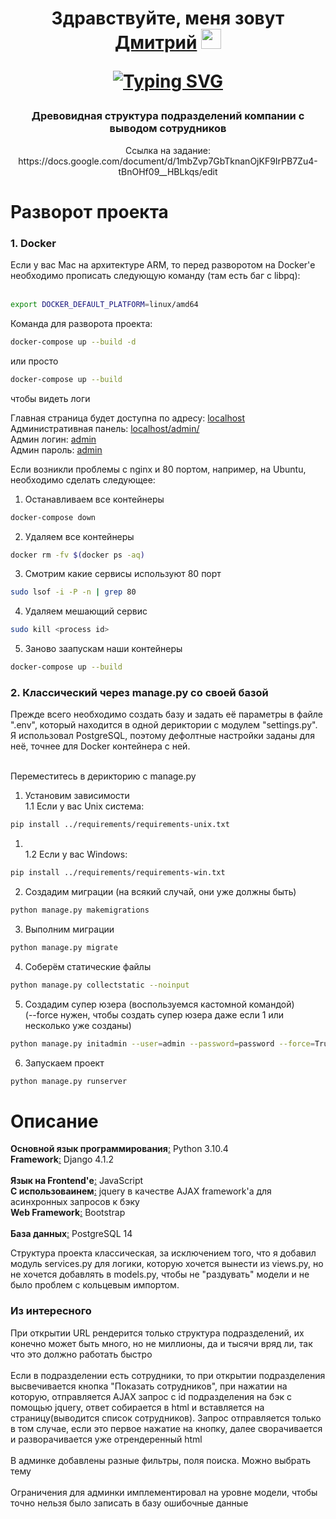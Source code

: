 <h1 align="center">Здравствуйте, меня зовут <a href="https://krasnoyarsk.hh.ru/applicant/resumes/view?resume=b609b18aff0b2682a10039ed1f38764d654268" target="_blank">Дмитрий</a>
<img src="https://github.com/blackcater/blackcater/raw/main/images/Hi.gif" height="32"/>
<p align="center">
<a href="https://github.com/LzrdDragon/employeetree"><img src="https://readme-typing-svg.herokuapp.com?font=Fira+Code&weight=600&pause=1000&center=true&vCenter=true&width=435&lines=%D0%AD%D1%82%D0%BE+%D0%BC%D0%BE%D1%91+%D1%82%D0%B5%D1%81%D1%82%D0%BE%D0%B2%D0%BE%D0%B5+%D0%B7%D0%B0%D0%B4%D0%B0%D0%BD%D0%B8%D0%B5" alt="Typing SVG" /></a>
</p>
</h1>

<h3 align="center">
    Древовидная структура подразделений компании с выводом сотрудников
</h3>
<p font-size="6" align="center">Ссылка на задание: https://docs.google.com/document/d/1mbZvp7GbTknanOjKF9IrPB7Zu4-tBnOHf09__HBLkqs/edit</p>

<h1>
    Разворот проекта
</h1>

<div>
<h3>1. Docker</h3>
<span>Если у вас Mac на архитектуре ARM, то перед разворотом на Docker'е необходимо прописать следующую команду (там есть баг с libpq):</span>
<br><br>
    
```bash
export DOCKER_DEFAULT_PLATFORM=linux/amd64
```
    
<span>Команда для разворота проекта:</span><br>
```bash
docker-compose up --build -d
```
или просто
```bash
docker-compose up --build
```
чтобы видеть логи

<span>Главная страница будет доступна по адресу: <a href="http://localhost/" target="_blank">localhost</a></span><br>
<span>Административная панель: <a href="http://localhost/admin/" target="_blank">localhost/admin/</a></span><br>
<span>Админ логин: <a href="#">admin</a><br>Админ пароль: <a href="#">admin</a></span>

Если возникли проблемы с nginx и 80 портом, например, на Ubuntu, необходимо сделать следующее:
1. Останавливаем все контейнеры
```bash
docker-compose down
```
2. Удаляем все контейнеры
```bash
docker rm -fv $(docker ps -aq)
```
3. Смотрим какие сервисы используют 80 порт
```bash
sudo lsof -i -P -n | grep 80
```
4. Удаляем мешающий сервис
```bash
sudo kill <process id>
```
5. Заново заапускам наши контейнеры
```bash
docker-compose up --build
```

<h3>2. Классический через manage.py со своей базой</h3>
<span>Прежде всего необходимо создать базу и задать её параметры в файле ".env", который находится в одной дериктории с модулем "settings.py". Я использовал PostgreSQL, поэтому дефолтные настройки заданы для неё, точнее для Docker контейнера с ней.</span><br><br>

Переместитесь в дерикторию с manage.py
1. Установим зависимости<br>
1.1 Если у вас Unix система:
```bash
pip install ../requirements/requirements-unix.txt
```
<ol dir="auto">
    <li>
        <br>
        1.2 Если у вас Windows:
        <br>
    </li>
</ol>

```bash
pip install ../requirements/requirements-win.txt
```
2. Создадим миграции (на всякий случай, они уже должны быть)
```bash
python manage.py makemigrations
```
3. Выполним миграции
```bash
python manage.py migrate
```
4. Соберём статические файлы
```bash
python manage.py collectstatic --noinput
```
5. Создадим супер юзера (воспользуемся кастомной командой)<br>(--force нужен, чтобы создать супер юзера даже если 1 или несколько уже созданы)
```bash
python manage.py initadmin --user=admin --password=password --force=True
```
6. Запускаем проект
```bash
python manage.py runserver
```

</div>

<h1>
    Описание
</h1>

<b>Основной язык программирования</b><a href="#">:</a> Python 3.10.4<br>
<b>Framework</b><a href="#">:</a>  Django 4.1.2<br>
<br>
<b>Язык на Frontend'е</b><a href="#">:</a>  JavaScript<br>
<b>С использоваинем</b><a href="#">:</a>  jquery в качестве AJAX framework'а для асинхронных запросов к бэку<br>
<b>Web Framework</b><a href="#">:</a> Bootstrap<br>
<br>
<b>База данных</b><a href="#">:</a> PostgreSQL 14<br>

Структура проекта классическая, за исключением того, что я добавил модуль services.py для логики, которую хочется вынести из views.py, но не хочется добавлять в models.py, чтобы не "раздувать" модели и не было проблем с кольцевым импортом.

<h3>Из интересного</h3>
При открытии URL рендерится только структура подразделений, их конечно может быть много, но не миллионы, да и тысячи вряд ли, так что это должно работать быстро<br>
<br>
Если в подразделении есть сотрудники, то при открытии подразделения высвечивается кнопка "Показать сотрудников", при нажатии на которую, отправляется AJAX запрос с id подразделения на бэк с помощью jquery, ответ собирается в html и вставляется на страницу(выводится список сотрудников). Запрос отправляется только в том случае, если это первое нажатие на кнопку, далее сворачивается и разворачивается уже отрендеренный html<br>
<br>
В админке добавлены разные фильтры, поля поиска. Можно выбрать тему<br>
<br>
Ограничения для админки имплементировал на уровне модели, чтобы точно нельзя было записать в базу ошибочные данные
